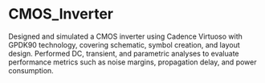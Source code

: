 # CMOS_Inverter
Designed and simulated a CMOS inverter using Cadence Virtuoso with GPDK90 technology, covering schematic, symbol creation, and layout design. Performed DC, transient, and parametric analyses to evaluate performance metrics such as noise margins, propagation delay, and power consumption.
